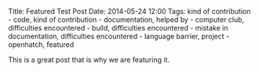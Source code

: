 Title: Featured Test Post
Date: 2014-05-24 12:00
Tags: kind of contribution - code, kind of contribution - documentation, helped by - computer club, difficulties encountered - build, difficulties encountered - mistake in documentation, difficulties encountered - language barrier, project - openhatch, featured

This is a great post that is why we are featuring it.
